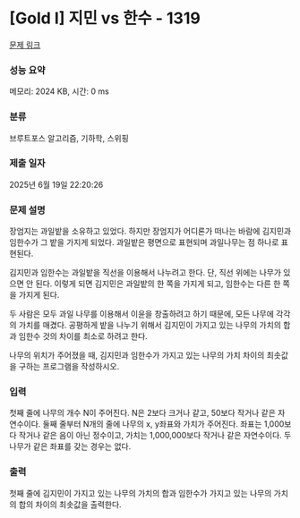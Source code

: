 # [Gold I] 지민 vs 한수 - 1319 

[문제 링크](https://www.acmicpc.net/problem/1319) 

### 성능 요약

메모리: 2024 KB, 시간: 0 ms

### 분류

브루트포스 알고리즘, 기하학, 스위핑

### 제출 일자

2025년 6월 19일 22:20:26

### 문제 설명

<p>장엄지는 과일밭을 소유하고 있었다. 하지만 장엄지가 어디론가 떠나는 바람에 김지민과 임한수가 그 밭을 가지게 되었다. 과일밭은 평면으로 표현되며 과일나무는 점 하나로 표현된다.</p>

<p>김지민과 임한수는 과일밭을 직선을 이용해서 나누려고 한다. 단, 직선 위에는 나무가 있으면 안 된다. 이렇게 되면 김지민은 과일밭의 한 쪽을 가지게 되고, 임한수는 다른 한 쪽을 가지게 된다.</p>

<p>두 사람은 모두 과일 나무를 이용해서 이윤을 창출하려고 하기 때문에, 모든 나무에 각각의 가치를 매겼다. 공평하게 밭을 나누기 위해서 김지민이 가지고 있는 나무의 가치의 합과 임한수 것의 차이를 최소로 하려고 한다.</p>

<p>나무의 위치가 주어졌을 때, 김지민과 임한수가 가지고 있는 나무의 가치 차이의 최솟값을 구하는 프로그램을 작성하시오.</p>

### 입력 

 <p>첫째 줄에 나무의 개수 N이 주어진다. N은 2보다 크거나 같고, 50보다 작거나 같은 자연수이다. 둘째 줄부터 N개의 줄에 나무의 x, y좌표와 가치가 주어진다. 좌표는 1,000보다 작거나 같은 음이 아닌 정수이고, 가치는 1,000,000보다 작거나 같은 자연수이다. 두 나무가 같은 좌표를 갖는 경우는 없다.</p>

### 출력 

 <p>첫째 줄에 김지민이 가지고 있는 나무의 가치의 합과 임한수가 가지고 있는 나무의 가치의 합의 차이의 최솟값을 출력한다.</p>

